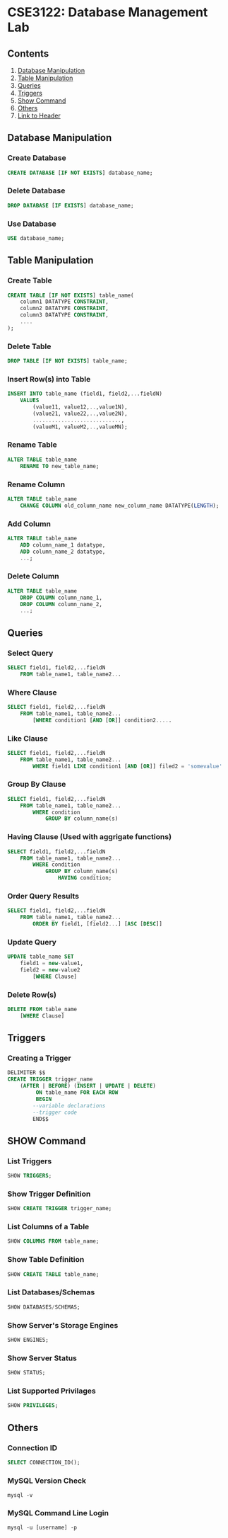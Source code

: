 # CSE3122: Database Management Lab

## Contents

1. [Database Manipulation](#database-manipulation)
1. [Table Manipulation](#table-manipulation)
1. [Queries](#queries)
1. [Triggers](#triggers)
1. [Show Command](#show-command)
1. [Others](#others)
1. [Link to Header](#queries)

## Database Manipulation

### Create Database
``` sql
CREATE DATABASE [IF NOT EXISTS] database_name;
```

### Delete Database
``` sql
DROP DATABASE [IF EXISTS] database_name;
```
### Use Database
``` sql
USE database_name;
```
## Table Manipulation

### Create Table
``` sql
CREATE TABLE [IF NOT EXISTS] table_name(
    column1 DATATYPE CONSTRAINT,
    column2 DATATYPE CONSTRAINT,
    column3 DATATYPE CONSTRAINT,
    ....
); 
```

### Delete Table
``` sql
DROP TABLE [IF NOT EXISTS] table_name;
```
### Insert Row(s) into Table
``` sql
INSERT INTO table_name (field1, field2,...fieldN)
    VALUES
        (value11, value12,..,value1N),
        (value21, value22,..,value2N),
        ............................,
        (valueM1, valueM2,..,valueMN);
```

### Rename Table
``` sql
ALTER TABLE table_name
    RENAME TO new_table_name;
```

### Rename Column
``` sql
ALTER TABLE table_name 
    CHANGE COLUMN old_column_name new_column_name DATATYPE(LENGTH);
```

### Add Column
``` sql
ALTER TABLE table_name
    ADD column_name_1 datatype,
    ADD column_name_2 datatype,
    ...;
```

### Delete Column
``` sql
ALTER TABLE table_name
    DROP COLUMN column_name_1,
    DROP COLUMN column_name_2,
    ...;
```


## Queries

### Select Query
``` sql
SELECT field1, field2,...fieldN 
    FROM table_name1, table_name2...
```
### Where Clause
``` sql
SELECT field1, field2,...fieldN 
    FROM table_name1, table_name2...
        [WHERE condition1 [AND [OR]] condition2.....
```

### Like Clause
``` sql
SELECT field1, field2,...fieldN 
    FROM table_name1, table_name2...
        WHERE field1 LIKE condition1 [AND [OR]] filed2 = 'somevalue'
```

### Group By Clause
``` sql
SELECT field1, field2,...fieldN
    FROM table_name1, table_name2...
        WHERE condition
            GROUP BY column_name(s)
```

### Having Clause (Used with aggrigate functions)
``` sql
SELECT field1, field2,...fieldN
    FROM table_name1, table_name2...
        WHERE condition
            GROUP BY column_name(s)
                HAVING condition;
```


### Order Query Results
``` sql
SELECT field1, field2,...fieldN 
    FROM table_name1, table_name2...
        ORDER BY field1, [field2...] [ASC [DESC]]
```

### Update Query
``` sql
UPDATE table_name SET 
    field1 = new-value1, 
    field2 = new-value2
        [WHERE Clause]
```

### Delete Row(s)
``` sql
DELETE FROM table_name 
    [WHERE Clause]
```

## Triggers

### Creating a Trigger
``` sql
DELIMITER $$
CREATE TRIGGER trigger_name    
    (AFTER | BEFORE) (INSERT | UPDATE | DELETE)  
         ON table_name FOR EACH ROW    
         BEGIN    
        --variable declarations    
        --trigger code    
        END$$     
```

## SHOW Command

### List Triggers
```sql
SHOW TRIGGERS;
```

### Show Trigger Definition
```sql
SHOW CREATE TRIGGER trigger_name;
```

### List Columns of a Table
```sql
SHOW COLUMNS FROM table_name;
```

### Show Table Definition
```sql
SHOW CREATE TABLE table_name;
```

### List Databases/Schemas
```sql
SHOW DATABASES/SCHEMAS;
```

### Show Server's Storage Engines
```sql
SHOW ENGINES;
```

### Show Server Status
```sql
SHOW STATUS;
```

### List Supported Privilages 
``` sql
SHOW PRIVILEGES;
```

## Others

### Connection ID
```sql
SELECT CONNECTION_ID();
```

### MySQL Version Check
`mysql -v`

### MySQL Command Line Login
`mysql -u [username] -p`